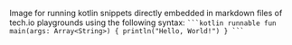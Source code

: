 Image for running kotlin snippets directly embedded in markdown files of tech.io playgrounds using the following syntax:
```` ```kotlin runnable
fun main(args: Array<String>) {
    println("Hello, World!")
}
``` ````
